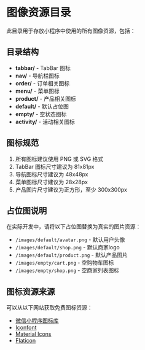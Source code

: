 # 图像资源目录

此目录用于存放小程序中使用的所有图像资源，包括：

## 目录结构

- **tabbar/** - TabBar 图标
- **nav/** - 导航栏图标
- **order/** - 订单相关图标
- **menu/** - 菜单图标
- **product/** - 产品相关图标
- **default/** - 默认占位图
- **empty/** - 空状态图标
- **activity/** - 活动相关图标

## 图标规范

1. 所有图标建议使用 PNG 或 SVG 格式
2. TabBar 图标尺寸建议为 81x81px
3. 导航图标尺寸建议为 48x48px
4. 菜单图标尺寸建议为 28x28px
5. 产品图片尺寸建议为正方形，至少 300x300px

## 占位图说明

在实际开发中，请将以下占位图替换为真实的图片资源：

- `/images/default/avatar.png` - 默认用户头像
- `/images/default/shop.png` - 默认商家logo
- `/images/default/product.png` - 默认产品图片
- `/images/empty/cart.png` - 空购物车图标
- `/images/empty/shop.png` - 空商家列表图标

## 图标资源来源

可以从以下网站获取免费图标资源：
- [微信小程序图标库](https://developers.weixin.qq.com/miniprogram/dev/component/icon.html)
- [Iconfont](https://www.iconfont.cn/)
- [Material Icons](https://material.io/resources/icons/)
- [Flaticon](https://www.flaticon.com/)